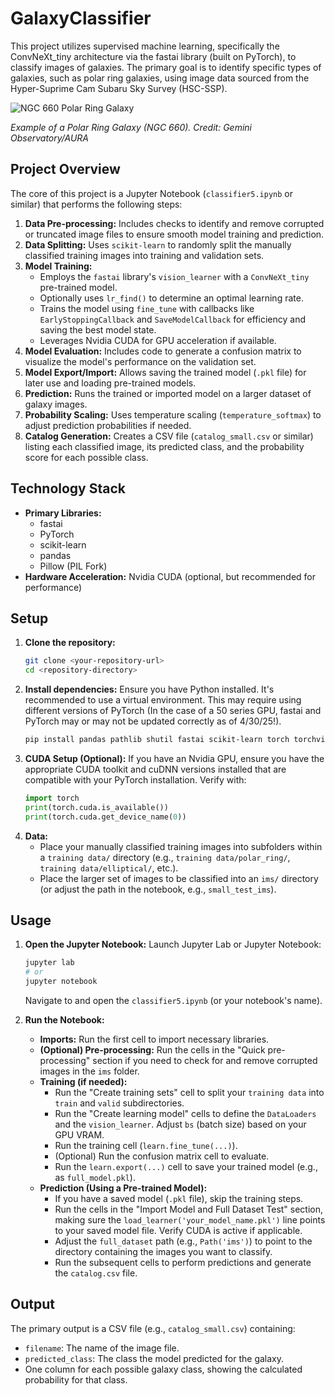 # GalaxyClassifier

This project utilizes supervised machine learning, specifically the ConvNeXt_tiny architecture via the fastai library (built on PyTorch), to classify images of galaxies. The primary goal is to identify specific types of galaxies, such as polar ring galaxies, using image data sourced from the Hyper-Suprime Cam Subaru Sky Survey (HSC-SSP).

![NGC 660 Polar Ring Galaxy](https://upload.wikimedia.org/wikipedia/commons/thumb/9/9d/NGC_660_Polar_Galaxy_Gemini_Observatory.jpg/400px-NGC_660_Polar_Galaxy_Gemini_Observatory.jpg)

*Example of a Polar Ring Galaxy (NGC 660). Credit: Gemini Observatory/AURA*

## Project Overview

The core of this project is a Jupyter Notebook (`classifier5.ipynb` or similar) that performs the following steps:

1.  **Data Pre-processing:** Includes checks to identify and remove corrupted or truncated image files to ensure smooth model training and prediction.
2.  **Data Splitting:** Uses `scikit-learn` to randomly split the manually classified training images into training and validation sets.
3.  **Model Training:**
    * Employs the `fastai` library's `vision_learner` with a `ConvNeXt_tiny` pre-trained model.
    * Optionally uses `lr_find()` to determine an optimal learning rate.
    * Trains the model using `fine_tune` with callbacks like `EarlyStoppingCallback` and `SaveModelCallback` for efficiency and saving the best model state.
    * Leverages Nvidia CUDA for GPU acceleration if available.
4.  **Model Evaluation:** Includes code to generate a confusion matrix to visualize the model's performance on the validation set.
5.  **Model Export/Import:** Allows saving the trained model (`.pkl` file) for later use and loading pre-trained models.
6.  **Prediction:** Runs the trained or imported model on a larger dataset of galaxy images.
7.  **Probability Scaling:** Uses temperature scaling (`temperature_softmax`) to adjust prediction probabilities if needed.
8.  **Catalog Generation:** Creates a CSV file (`catalog_small.csv` or similar) listing each classified image, its predicted class, and the probability score for each possible class.

## Technology Stack

* **Primary Libraries:**
    * fastai
    * PyTorch
    * scikit-learn
    * pandas
    * Pillow (PIL Fork)
* **Hardware Acceleration:** Nvidia CUDA (optional, but recommended for performance)

## Setup

1.  **Clone the repository:**
    ```bash
    git clone <your-repository-url>
    cd <repository-directory>
    ```
2.  **Install dependencies:** Ensure you have Python installed. It's recommended to use a virtual environment. This may require using different versions of PyTorch (In the case of a 50 series GPU, fastai and PyTorch may or may not be updated correctly as of 4/30/25!).
    ```bash
    pip install pandas pathlib shutil fastai scikit-learn torch torchvision torchaudio Pillow
    ```
3.  **CUDA Setup (Optional):** If you have an Nvidia GPU, ensure you have the appropriate CUDA toolkit and cuDNN versions installed that are compatible with your PyTorch installation. Verify with:
    ```python
    import torch
    print(torch.cuda.is_available())
    print(torch.cuda.get_device_name(0))
    ```
4.  **Data:**
    * Place your manually classified training images into subfolders within a `training data/` directory (e.g., `training data/polar_ring/`, `training data/elliptical/`, etc.).
    * Place the larger set of images to be classified into an `ims/` directory (or adjust the path in the notebook, e.g., `small_test_ims`).

## Usage

1.  **Open the Jupyter Notebook:** Launch Jupyter Lab or Jupyter Notebook:
    ```bash
    jupyter lab
    # or
    jupyter notebook
    ```
    Navigate to and open the `classifier5.ipynb` (or your notebook's name).

2.  **Run the Notebook:**
    * **Imports:** Run the first cell to import necessary libraries.
    * **(Optional) Pre-processing:** Run the cells in the "Quick pre-processing" section if you need to check for and remove corrupted images in the `ims` folder.
    * **Training (if needed):**
        * Run the "Create training sets" cell to split your `training data` into `train` and `valid` subdirectories.
        * Run the "Create learning model" cells to define the `DataLoaders` and the `vision_learner`. Adjust `bs` (batch size) based on your GPU VRAM.
        * Run the training cell (`learn.fine_tune(...)`).
        * (Optional) Run the confusion matrix cell to evaluate.
        * Run the `learn.export(...)` cell to save your trained model (e.g., as `full_model.pkl`).
    * **Prediction (Using a Pre-trained Model):**
        * If you have a saved model (`.pkl` file), skip the training steps.
        * Run the cells in the "Import Model and Full Dataset Test" section, making sure the `load_learner('your_model_name.pkl')` line points to your saved model file. Verify CUDA is active if applicable.
        * Adjust the `full_dataset` path (e.g., `Path('ims')`) to point to the directory containing the images you want to classify.
        * Run the subsequent cells to perform predictions and generate the `catalog.csv` file.

## Output

The primary output is a CSV file (e.g., `catalog_small.csv`) containing:

* `filename`: The name of the image file.
* `predicted_class`: The class the model predicted for the galaxy.
* One column for each possible galaxy class, showing the calculated probability for that class.




